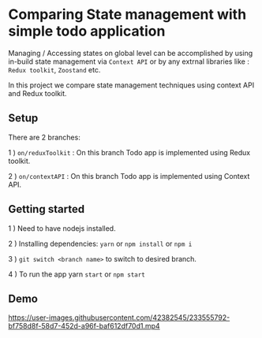 # Comparing State management with simple todo application

Managing / Accessing states on global level can be accomplished by
using in-build state management via `Context API` or by any extrnal libraries like : `Redux toolkit`, `Zoostand` etc.

In this project we compare state management techniques using context API and Redux toolkit.

## Setup

There are 2 branches:

1 ) `on/reduxToolkit` : On this branch Todo app is implemented using Redux toolkit.  

2 ) `on/contextAPI` : On this branch Todo app is implemented using Context API.  

## Getting started

1 ) Need to have nodejs installed.

2 ) Installing dependencies: `yarn` or `npm install` or `npm i`

3 ) `git switch <branch name>` to switch to desired branch.

4 ) To run the app yarn `start` or `npm start` 

## Demo

https://user-images.githubusercontent.com/42382545/233555792-bf758d8f-58d7-452d-a96f-baf612df70d1.mp4

